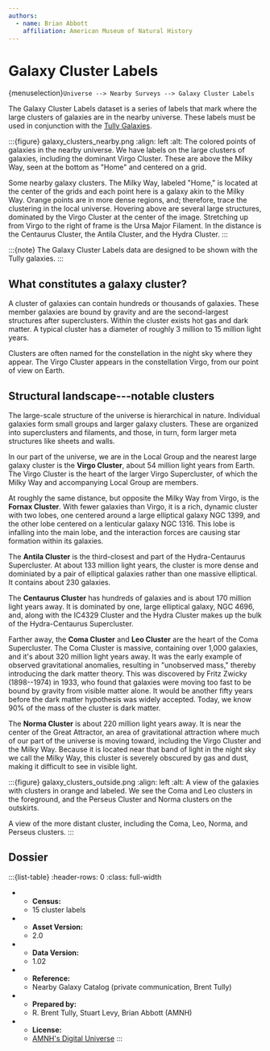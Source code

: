 ```yaml
---
authors:
  - name: Brian Abbott
    affiliation: American Museum of Natural History
---
```



# Galaxy Cluster Labels

{menuselection}`Universe --> Nearby Surveys --> Galaxy Cluster Labels`


The Galaxy Cluster Labels dataset is a series of labels that mark where the large clusters of galaxies are in the nearby universe. These labels must be used in conjunction with the [Tully Galaxies](../tully-galaxies/index).


:::{figure} galaxy_clusters_nearby.png
:align: left
:alt: The colored points of galaxies in the nearby universe. We have labels on the large clusters of galaxies, including the dominant Virgo Cluster. These are above the Milky Way, seen at the bottom as "Home" and centered on a grid.

Some nearby galaxy clusters. The Milky Way, labeled "Home," is located at the center of the grids and each point here is a galaxy akin to the Milky Way. Orange points are in more dense regions, and; therefore, trace the clustering in the local universe. Hovering above are several large structures, dominated by the Virgo Cluster at the center of the image. Stretching up from Virgo to the right of frame is the Ursa Major Filament. In the distance is the Centaurus Cluster, the Antila Cluster, and the Hydra Cluster. 
:::



:::{note}
The Galaxy Cluster Labels data are designed to be shown with the Tully galaxies.
:::



## What constitutes a galaxy cluster?

A cluster of galaxies can contain hundreds or thousands of galaxies. These member galaxies are bound by gravity and are the second-largest structures after superclusters. Within the cluster exists hot gas and dark matter. A typical cluster has a diameter of roughly 3 million to 15 million light years.

Clusters are often named for the constellation in the night sky where they appear. The Virgo Cluster appears in the constellation Virgo, from our point of view on Earth.


## Structural landscape---notable clusters

The large-scale structure of the universe is hierarchical in nature. Individual galaxies form small groups and larger galaxy clusters. These are organized into superclusters and filaments, and those, in turn, form larger meta structures like sheets and walls.

In our part of the universe, we are in the Local Group and the nearest large galaxy cluster is the **Virgo Cluster**, about 54 million light years from Earth. The Virgo Cluster is the heart of the larger Virgo Supercluster, of which the Milky Way and accompanying Local Group are members.

At roughly the same distance, but opposite the Milky Way from Virgo, is the **Fornax Cluster**. With fewer galaxies than Virgo, it is a rich, dynamic cluster with two lobes, one centered around a large elliptical galaxy NGC 1399, and the other lobe centered on a lenticular galaxy NGC 1316. This lobe is infalling into the main lobe, and the interaction forces are causing star formation within its galaxies.

The **Antila Cluster** is the third-closest and part of the Hydra-Centaurus Supercluster. At about 133 million light years, the cluster is more dense and dominiated by a pair of elliptical galaxies rather than one massive elliptical. It contains about 230 galaxies.

The **Centaurus Cluster** has hundreds of galaxies and is about 170 million light years away. It is dominated by one, large elliptical galaxy, NGC 4696, and, along with the IC4329 Cluster and the Hydra Cluster makes up the bulk of the Hydra-Centaurus Supercluster.

Farther away, the **Coma Cluster** and **Leo Cluster** are the heart of the Coma Supercluster. The Coma Cluster is massive, containing over 1,000 galaxies, and it's about 320 million light years away. It was the early example of observed gravitational anomalies, resulting in "unobserved mass," thereby introducing the dark matter theory. This was discovered by Fritz Zwicky (1898--1974) in 1933, who found that galaxies were moving too fast to be bound by gravity from visible matter alone. It would be another fifty years before the dark matter hypothesis was widely accepted. Today, we know 90% of the mass of the cluster is dark matter. 

The **Norma Cluster** is about 220 million light years away. It is near the center of the Great Attractor, an area of gravitational attraction where much of our part of the universe is moving toward, including the Virgo Cluster and the Milky Way. Because it is located near that band of light in the night sky we call the Milky Way, this cluster is severely obscured by gas and dust, making it difficult to see in visible light.



:::{figure} galaxy_clusters_outside.png
:align: left
:alt: A view of the galaxies with clusters in orange and labeled. We see the Coma and Leo clusters in the foreground, and the Perseus Cluster and Norma clusters on the outskirts.

A view of the more distant cluster, including the Coma, Leo, Norma, and Perseus clusters. 
:::







## Dossier
:::{list-table}
:header-rows: 0
:class: full-width

* - **Census:**
  - 15 cluster labels
* - **Asset Version:**
  - 2.0
* - **Data Version:**
  - 1.02
* - **Reference:**
  - Nearby Galaxy Catalog (private communication, Brent Tully)
* - **Prepared by:**
  - R. Brent Tully, Stuart Levy, Brian Abbott (AMNH)
* - **License:**
  - [AMNH's Digital Universe](https://www.amnh.org/research/hayden-planetarium/digital-universe/download/digital-universe-license)
:::